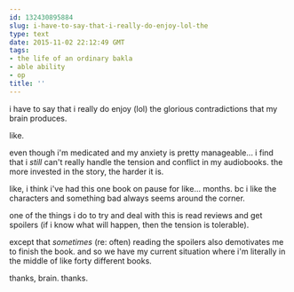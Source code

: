 ```yaml
---
id: 132430895884
slug: i-have-to-say-that-i-really-do-enjoy-lol-the
type: text
date: 2015-11-02 22:12:49 GMT
tags:
- the life of an ordinary bakla
- able ability
- op
title: ''
---
```

i have to say that i really do enjoy (lol) the glorious contradictions that my brain produces.

like.

even though i'm medicated and my anxiety is pretty manageable... i find that i *still* can't really handle the tension and conflict in my audiobooks. the more invested in the story, the harder it is.

like, i think i've had this one book on pause for like... months. bc i like the characters and something bad always seems around the corner.

one of the things i do to try and deal with this is read reviews and get spoilers (if i know what will happen, then the tension is tolerable). 

except that *sometimes* (re: often) reading the spoilers also demotivates me to finish the book. and so we have my current situation where i'm literally in the middle of like forty different books.

thanks, brain. thanks.